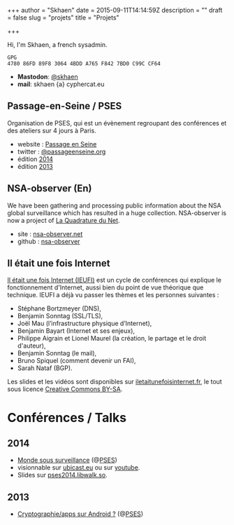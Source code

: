 +++
author = "Skhaen"
date = 2015-09-11T14:14:59Z
description = ""
draft = false
slug = "projets"
title = "Projets"

+++


Hi, I'm Skhaen, a french sysadmin.

```
GPG
4780 86FD 89F8 3064 4BDD A765 F842 7BD0 C99C CF64
```

* **Mastodon**: <a href="https://https://framapiaf.org/@skhaen">@skhaen</a>
* **mail**: skhaen {a} cyphercat.eu


## Passage-en-Seine / PSES

Organisation de PSES, qui est un évènement regroupant des conférences et des ateliers sur 4 jours à Paris. 

* website : [Passage en Seine](http://passageenseine.org/)
* twitter : [@passageenseine.org](https://twitter.com/passageenseine)
* édition [2014](http://www.passageenseine.org/Passage/PSES-2014)
* édition [2013](http://www.passageenseine.org/Passage/archives/pses-2013/pas-sage-en-seine-2013)

## NSA-observer (En)

We have been gathering and processing public information about the NSA global surveillance which has resulted in a huge collection. NSA-observer is now a project of [La Quadrature du Net](https://www.laquadrature.net/).

* site : [nsa-observer.net](https://www.nsa-observer.net/)
* github : [nsa-observer](https://github.com/nsa-observer)

## Il était une fois Internet

[Il était une fois Internet (IEUFI)](https://www.iletaitunefoisinternet.fr/) est un cycle de conférences qui explique le fonctionnement d'Internet, aussi bien du point de vue théorique que technique. IEUFI a déjà vu passer les thèmes et les personnes suivantes :

* Stéphane Bortzmeyer (DNS),
* Benjamin Sonntag (SSL/TLS),
* Joël Mau (l’infrastructure physique d’Internet),
* Benjamin Bayart (Internet et ses enjeux),
* Philippe Aigrain et Lionel Maurel (la création, le partage et le droit d'auteur),
* Benjamin Sonntag (le mail),
* Bruno Spiquel (comment devenir un FAI),
* Sarah Nataf (BGP).

Les slides et les vidéos sont disponibles sur [iletaitunefoisinternet.fr](http://iletaitunefoisinternet.fr), le tout sous licence [Creative Commons BY-SA](http://creativecommons.org/licenses/by-sa/4.0/).


# Conférences / Talks

## 2014

* [Monde sous surveillance](http://pses2014.libwalk.so/#/) (@[PSES](http://passageenseine.org/))
 * visionnable sur [ubicast.eu](http://numaparis.ubicast.tv/videos/nsa-observer/) ou sur [youtube](http://www.youtube.com/watch?v=0JGRHzfIIHw).
 * Slides sur [pses2014.libwalk.so](http://pses2014.libwalk.so/#/).

## 2013

* [Cryptographie/apps sur Android ?](http://numaparis.ubicast.tv/videos/skhaen/) (@[PSES](http://passageenseine.org/))

